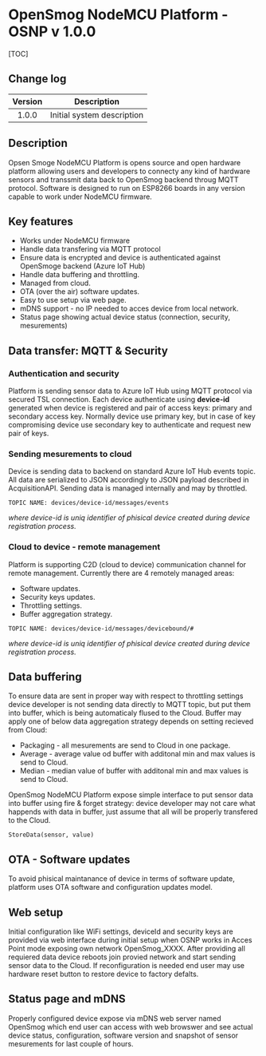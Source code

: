 # OpenSmog NodeMCU Platform - OSNP v 1.0.0

[TOC]

## Change log
| Version | Description
|:---:|---|
|1.0.0 | Initial system description

## Description

Opsen Smoge NodeMCU Platform is opens source and open hardware platform allowing users and developers to connecty any kind of hardware sensors and transsmit data back to OpenSmog backend throug MQTT protocol.
Software is designed to run on ESP8266 boards in any version capable to work under NodeMCU firmware.

## Key features

* Works under NodeMCU firmware
* Handle data transfering via MQTT protocol
* Ensure data is encrypted and device is authenticated against OpenSmoge backend (Azure IoT Hub)
* Handle data buffering and throttling.
* Managed from cloud.
* OTA (over the air) software updates.
* Easy to use setup via web page.
* mDNS support - no IP needed to acces device from local network.
* Status page showing actual device status (connection, security, mesurements)

## Data transfer: MQTT & Security

### Authentication and security

Platform is sending sensor data to Azure IoT Hub using MQTT protocol via secured TSL connection. Each device authenticate using **device-id** generated when device is registered and pair of access keys: primary and secondary access key. Normally device use primary key, but in case of key compromising device use secondary key to authenticate and request new pair of keys.

### Sending mesurements to cloud

Device is sending data to backend on standard Azure IoT Hub events topic. All data are serialized to JSON accordingly to JSON payload described in AcquisitionAPI.
Sending data is managed internally and may by throttled.

```
TOPIC NAME: devices/device-id/messages/events
```

*where device-id is uniq identifier of phisical device created during device registration process.*

### Cloud to device - remote management

Platform is supporting C2D (cloud to device) communication channel for remote management. Currently there are 4 remotely managed areas:

* Software updates.
* Security keys updates.
* Throttling settings.
* Buffer aggregation strategy.

```
TOPIC NAME: devices/device-id/messages/devicebound/#
```

*where device-id is uniq identifier of phisical device created during device registration process.*

## Data buffering

To ensure data are sent in proper way with respect to throttling settings device developer is not sending data directly to MQTT topic, but put them into buffer, which is being automaticaly flused to the Cloud. Buffer may apply one of below data aggregation strategy depends on setting recieved from Cloud:

* Packaging - all mesurements are send to Cloud in one package.
* Average - average value od buffer with additonal min and max values is send to Cloud.
* Median - median value of buffer with additonal min and max values is send to Cloud.

OpenSmog NodeMCU Platform expose simple interface to put sensor data into buffer using fire & forget strategy: device developer may not care what happends with data in buffer, just assume that all will be properly transfered to the Cloud. 

```
StoreData(sensor, value)
```

## OTA - Software updates

To avoid phisical maintanance of device in terms of software update, platform uses OTA software and configuration updates model. 

## Web setup

Initial configuration like WiFi settings, deviceId and security keys are provided via web interface during initial setup when OSNP works in Acces Point mode exposing own network OpenSmog_XXXX. After providing all requiered data device reboots join provied network and start sending sensor data to the Cloud. If reconfiguration is needed end user may use hardware reset button to restore device to factory defalts.

## Status page and mDNS

Properly configured device expose via mDNS web server named OpenSmog which end user can access with web browswer and see actual device status, configuration, software version and snapshot of sensor mesurements for last couple of hours.